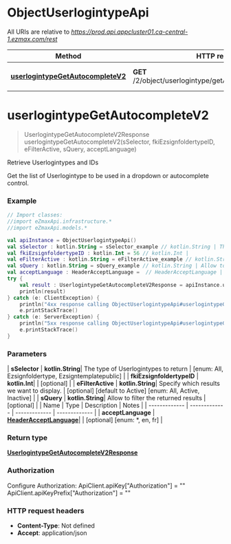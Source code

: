# ObjectUserlogintypeApi

All URIs are relative to *https://prod.api.appcluster01.ca-central-1.ezmax.com/rest*

| Method | HTTP request | Description |
| ------------- | ------------- | ------------- |
| [**userlogintypeGetAutocompleteV2**](ObjectUserlogintypeApi.md#userlogintypeGetAutocompleteV2) | **GET** /2/object/userlogintype/getAutocomplete/{sSelector} | Retrieve Userlogintypes and IDs |


<a id="userlogintypeGetAutocompleteV2"></a>
# **userlogintypeGetAutocompleteV2**
> UserlogintypeGetAutocompleteV2Response userlogintypeGetAutocompleteV2(sSelector, fkiEzsignfoldertypeID, eFilterActive, sQuery, acceptLanguage)

Retrieve Userlogintypes and IDs

Get the list of Userlogintype to be used in a dropdown or autocomplete control.

### Example
```kotlin
// Import classes:
//import eZmaxApi.infrastructure.*
//import eZmaxApi.models.*

val apiInstance = ObjectUserlogintypeApi()
val sSelector : kotlin.String = sSelector_example // kotlin.String | The type of Userlogintypes to return
val fkiEzsignfoldertypeID : kotlin.Int = 56 // kotlin.Int | 
val eFilterActive : kotlin.String = eFilterActive_example // kotlin.String | Specify which results we want to display.
val sQuery : kotlin.String = sQuery_example // kotlin.String | Allow to filter the returned results
val acceptLanguage : HeaderAcceptLanguage =  // HeaderAcceptLanguage | 
try {
    val result : UserlogintypeGetAutocompleteV2Response = apiInstance.userlogintypeGetAutocompleteV2(sSelector, fkiEzsignfoldertypeID, eFilterActive, sQuery, acceptLanguage)
    println(result)
} catch (e: ClientException) {
    println("4xx response calling ObjectUserlogintypeApi#userlogintypeGetAutocompleteV2")
    e.printStackTrace()
} catch (e: ServerException) {
    println("5xx response calling ObjectUserlogintypeApi#userlogintypeGetAutocompleteV2")
    e.printStackTrace()
}
```

### Parameters
| **sSelector** | **kotlin.String**| The type of Userlogintypes to return | [enum: All, Ezsignfoldertype, Ezsigntemplatepublic] |
| **fkiEzsignfoldertypeID** | **kotlin.Int**|  | [optional] |
| **eFilterActive** | **kotlin.String**| Specify which results we want to display. | [optional] [default to Active] [enum: All, Active, Inactive] |
| **sQuery** | **kotlin.String**| Allow to filter the returned results | [optional] |
| Name | Type | Description  | Notes |
| ------------- | ------------- | ------------- | ------------- |
| **acceptLanguage** | [**HeaderAcceptLanguage**](.md)|  | [optional] [enum: *, en, fr] |

### Return type

[**UserlogintypeGetAutocompleteV2Response**](UserlogintypeGetAutocompleteV2Response.md)

### Authorization


Configure Authorization:
    ApiClient.apiKey["Authorization"] = ""
    ApiClient.apiKeyPrefix["Authorization"] = ""

### HTTP request headers

 - **Content-Type**: Not defined
 - **Accept**: application/json

